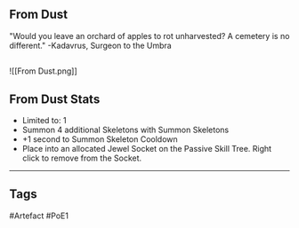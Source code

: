 ## From Dust
"Would you leave an orchard of apples to rot unharvested?
A cemetery is no different."
-Kadavrus, Surgeon to the Umbra
##
![[From Dust.png]]
## From Dust Stats
- Limited to: 1
- Summon 4 additional Skeletons with Summon Skeletons
- +1 second to Summon Skeleton Cooldown
- Place into an allocated Jewel Socket on the Passive Skill Tree. Right click to remove from the Socket.


---
## Tags
#Artefact
#PoE1